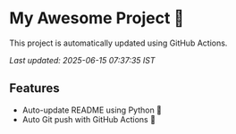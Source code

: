 # My Awesome Project 🚀

This project is automatically updated using GitHub Actions.

_Last updated: 2025-06-15 07:37:35 IST_

## Features
- Auto-update README using Python 🐍
- Auto Git push with GitHub Actions 🤖
